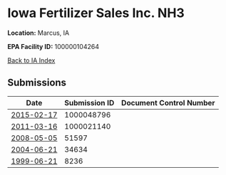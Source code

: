 # Iowa Fertilizer Sales Inc.  NH3

**Location:** Marcus, IA

**EPA Facility ID:** 100000104264

[Back to IA Index](../../index.md)

## Submissions

| Date | Submission ID | Document Control Number |
|------|--------------|-------------------------|
| [2015-02-17](submissions/1000048796.md) | 1000048796 |  |
| [2011-03-16](submissions/1000021140.md) | 1000021140 |  |
| [2008-05-05](submissions/51597.md) | 51597 |  |
| [2004-06-21](submissions/34634.md) | 34634 |  |
| [1999-06-21](submissions/8236.md) | 8236 |  |
